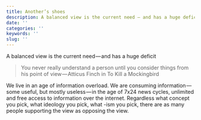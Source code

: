 ```yaml
---
title: Another’s shoes
description: A balanced view is the current need — and has a huge deficit
date: ''
categories: ''
keywords: ''
slug: ''
---
```


A balanced view is the current need — and has a huge deficit

> You never really understand a person until you consider things from his point of view — Atticus Finch in To Kill a Mockingbird

We live in an age of information overload. We are consuming information — some useful, but mostly useless — in the age of 7x24 news cycles, unlimited and free access to information over the internet. Regardless what concept you pick, what ideology you pick, what -ism you pick, there are as many people supporting the view as opposing the view.